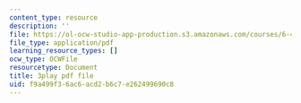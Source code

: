 ```yaml
---
content_type: resource
description: ''
file: https://ol-ocw-studio-app-production.s3.amazonaws.com/courses/6-451-principles-of-digital-communication-ii-spring-2005/f9a499f36ac6acd2b6c7e262499690c8_eyqoHN4-4jg.pdf
file_type: application/pdf
learning_resource_types: []
ocw_type: OCWFile
resourcetype: Document
title: 3play pdf file
uid: f9a499f3-6ac6-acd2-b6c7-e262499690c8
---
```

